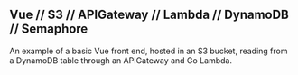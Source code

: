 ## Vue // S3 // APIGateway // Lambda // DynamoDB // Semaphore

An example of a basic Vue front end, hosted in an S3 bucket, reading from a DynamoDB table through an APIGateway and Go Lambda.
